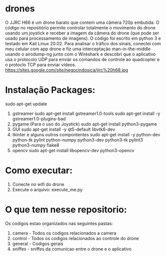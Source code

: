 # drones
O JJRC H66 é um drone barato que contem uma câmera 720p embutida. O código no repositório permite controlar totalmente o movimento do drone usando um joystick e receber a imagem da câmera do drone (que pode ser usado para processamento de imagens). O código foi escrito em python 3 e testado em Kali Linux 20.02.
Para analisar o tráfico dos sinais, conectei com meu celular com app drone e fiz uma interceptação man-in-the-middle usando o airodump-ng junto com o Wireshark e descobri que o aplicativo usa o protocolo UDP para enviar os comandos de controle ao quadcopter e o protoclo TCP para enviar vídeos.
https://sites.google.com/site/negocindosica/jjrc%20h68.jpg

# Instalação Packages:
sudo apt-get update
1) gstreamer
sudo apt-get install gstreamer1.0-tools
sudo apt-get install -y gstreamer1.0-plugins-bad
2) pygame (Para o uso do Joystick)
sudo apt-get install python3-pygame
3) GUI
sudo apt-get install -y qt5-default libvtk6-dev
4) tkinter e alguns outros compontentes
sudo apt-get install -y python-dev  python-tk  pylint  python-numpy  python3-dev python3-tk pylint3 python3-numpy flake8
5) opencv
sudo apt-get install libopencv-dev python3-opencv
# Como executar:
1) Conecte no wifi do drone
2) Execute o arquivo: execute_me.py
# O que tem nesse repositorio:
Os codigos estao organizados nas seguintes pastas:
1) camera - Todos os codigos relacionados a camera
2) control - Todos os codigos relacionados ao controle do drone
3) general - Codigos gerais
4) sniffes - sniffes da comunicao entre o drone e o aplicativo 

